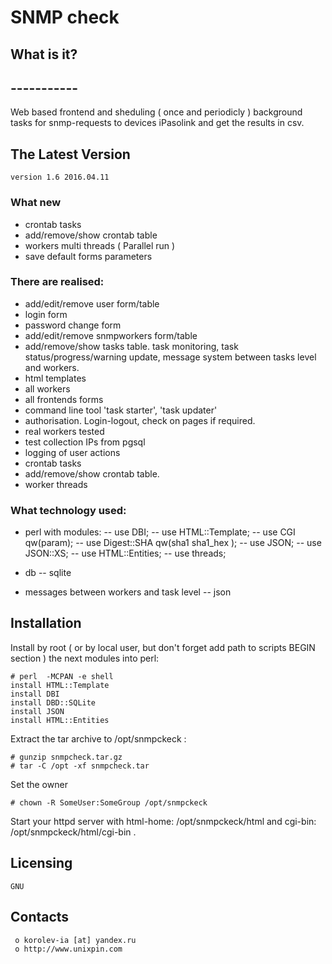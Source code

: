 #						SNMP check


##  What is it?
##  -----------
Web based frontend and sheduling ( once and periodicly ) background tasks for snmp-requests to devices iPasolink and get the results in csv. 



##  The Latest Version

	version 1.6 2016.04.11

### What new
- crontab tasks 
- add/remove/show crontab table
- workers multi threads ( Parallel run ) 
- save default forms parameters 
	
### There are realised:
- add/edit/remove user form/table
- login form
- password change form
- add/edit/remove snmpworkers form/table 
- add/remove/show tasks table. task monitoring, task status/progress/warning update, message system between tasks level and workers.
- html templates
- all workers
- all frontends forms
- command line tool 'task starter', 'task updater' 
- authorisation. Login-logout, check on pages if required.
- real workers tested
- test collection IPs from pgsql
- logging of user actions
- crontab tasks
- add/remove/show crontab table.
- worker threads 


### What technology used:

- perl with modules:
-- use DBI;
-- use HTML::Template;
-- use CGI qw(param);
-- use Digest::SHA qw(sha1 sha1_hex );
-- use JSON;
-- use JSON::XS;
-- use HTML::Entities;
-- use threads;

- db 
-- sqlite

- messages between workers and task level
-- json


## Installation

Install by root ( or by local user, but don't forget add path to scripts BEGIN section ) the next modules into perl:
```
# perl  -MCPAN -e shell
install HTML::Template
install DBI
install DBD::SQLite
install JSON
install HTML::Entities
```

Extract the tar archive to /opt/snmpckeck :
```
# gunzip snmpcheck.tar.gz
# tar -C /opt -xf snmpcheck.tar
```
Set the owner
```
# chown -R SomeUser:SomeGroup /opt/snmpckeck
```
Start your httpd server with html-home: /opt/snmpckeck/html and cgi-bin: /opt/snmpckeck/html/cgi-bin .





  Licensing
  ---------
	GNU

  Contacts
  --------

     o korolev-ia [at] yandex.ru
     o http://www.unixpin.com

	
